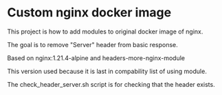 # Custom nginx docker image

This project is how to add modules to original docker image of nginx.

The goal is to remove "Server" header from basic response.

Based on nginx:1.21.4-alpine and headers-more-nginx-module

This version used because it is last in compability list of using module.

The check_header_server.sh script is for checking that the header exists.
